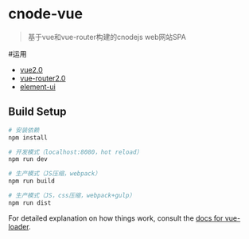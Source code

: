 # cnode-vue

> 基于vue和vue-router构建的cnodejs web网站SPA

#运用
* [vue2.0](http://vuefe.cn/)
* [vue-router2.0](http://vuefe.cn/vue-router/)
* [element-ui](http://element.eleme.io/)

## Build Setup

``` bash
# 安装依赖
npm install

# 开发模式（localhost:8080，hot reload）
npm run dev

# 生产模式（JS压缩，webpack）
npm run build

# 生产模式（JS，css压缩，webpack+gulp）
npm run dist

```

For detailed explanation on how things work, consult the [docs for vue-loader](http://vuejs.github.io/vue-loader).

